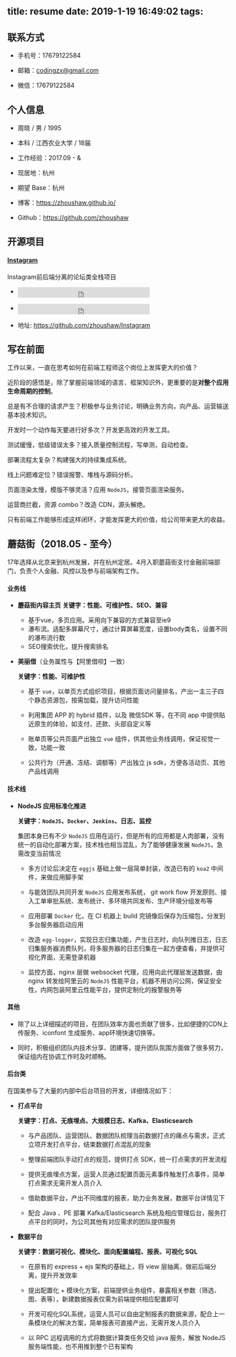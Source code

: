 title: resume
date: 2019-1-19 16:49:02
tags:
---

## 联系方式

* 手机号：17679122584

* 邮箱：codingzx@gmail.com

* 微信：17679122584

## 个人信息

* 周晓 / 男 / 1995

* 本科 / 江西农业大学 / 18届

* 工作经验：2017.09 - &

* 现居地：杭州

* 期望 Base：杭州

* 博客：https://zhoushaw.github.io/

* Github：https://github.com/zhoushaw

## 开源项目

#### [Instagram](https://github.com/zhoushaw/Instagram)

Instagram前后端分离的论坛类全栈项目

* <p><iframe src="https://ghbtns.com/github-btn.html?user=zhoushaw&repo=Instagram&type=star&count=true" frameborder="0" style="height: 24px;display: inline-block;vertical-align: middle;max-width: auto;margin: 0;"></iframe></p> 

* <p><iframe src="https://ghbtns.com/github-btn.html?user=zhoushaw&repo=Instagram&type=fork&count=true" frameborder="0" style="height: 24px;display: inline-block;vertical-align: middle;max-width: auto;margin: 0;"></iframe></p>

* 地址: https://github.com/zhoushaw/Instagram


## 写在前面

工作以来，一直在思考如何在前端工程师这个岗位上发挥更大的价值？

近阶段的感悟是，除了掌握前端领域的语言、框架知识外，更重要的是**对整个应用生命周期的控制**。

总是有不合理的请求产生？积极参与业务讨论，明确业务方向，向产品、运营输送基本技术知识。

开发时一个动作每天要进行好多次？开发更高效的开发工具。

测试缓慢，低级错误太多？接入质量控制流程，写单测，自动检查。

部署流程太复杂？构建强大的持续集成系统。

线上问题难定位？错误报警、堆栈与源码分析。

页面渲染太慢，模版不够灵活？应用 `NodeJS`，接管页面渲染服务。

运营商拦截，资源 combo？改造 CDN，源头解绝。

只有前端工作能够形成这样闭环，才能发挥更大的价值，给公司带来更大的收益。

## 蘑菇街（2018.05 - 至今）

17年选择从北京来到杭州发展，并在杭州定居。4月入职蘑菇街支付金融前端部门，负责个人金融、风控以及参与前端架构工作。

#### 业务线

* **蘑菇街内容主页**
    **关键字：性能、可维护性、SEO、兼容**

    * 基于vue，多页应用。采用向下兼容的方式兼容至ie9 
    * 瀑布流。适配多屏幕尺寸，通过计算屏幕宽度，设置body类名，设置不同的瀑布流行数
    * SEO搜索优化，提升搜索排名
    
* **美丽借**（业务属性与【阿里借呗】一致）

    **关键字：性能、可维护性**

    * 基于 `vue`，以单页方式组织项目，根据页面访问量排名，产出一主三子四个静态资源包，按需加载，提升访问性能

    * 利用集团 APP 的 hybrid 插件，以及 微信SDK 等，在不同 app 中提供贴近原生的体验，如支付、还款、头部自定义等

    * 账单页等公共页面产出独立 `vue` 组件，供其他业务线调用，保证视觉一致，功能一致

    * 公共行为（开通、冻结、调额等）产出独立 js sdk，方便各活动页、其他产品线调用

#### 技术线

* **NodeJS 应用标准化推进**

    **关键字：`NodeJS`、`Docker`、`Jenkins`、日志、监控**

    集团本身已有不少 `NodeJS` 应用在运行，但是所有的应用都是人肉部署，没有统一的自动化部署方案，技术栈也相当混乱，为了能够健康发展 `NodeJS`，急需改变当前情况

    * 多方讨论后决定在 `eggjs` 基础上做一层简单封装，改造已有的 `koa2` 中间件，来做应用脚手架

    * 与能效团队共同开发 `NodeJS` 应用发布系统， git work flow 开发原则、接入工单审批系统、发布统计、多环境共同发布、生产环境分组发布等

    * 应用部署 `Docker` 化，在 CI 机器上 build 完镜像后保存为压缩包，分发到多台服务器启动应用

    * 改造 `egg-logger`，实现日志归集功能，产生日志时，向队列推日志，日志归集服务器消费队列，将多服务器的日志归集在一起方便查看，并提供可视化界面，无需登录机器

    * 监控方面，nginx 层做 websocket 代理，应用向此代理层发送数据，由 nginx 转发给阿里云的 `NodeJS` 性能平台，机器不用访问公网，保证安全性，内网包装阿里云性能平台，提供定制化的报警服务等

#### 其他

* 除了以上详细描述的项目，在团队效率方面也贡献了很多，比如便捷的CDN上传服务、iconfont 生成服务、app环境快速切换等。

* 同时，积极组织团队内技术分享、团建等，提升团队氛围方面做了很多努力，保证组内在协调工作时及时顺畅。

#### 后台类

在国美参与了大量的内部中后台项目的开发，详细情况如下：

* **打点平台**

    **关键字：打点、无痕埋点、大规模日志、Kafka、Elasticsearch**

    * 与产品团队、运营团队、数据团队梳理当前数据打点的痛点与需求，正式立项开发打点平台，结束数据打点混乱的现象

    * 整理前端团队手动打点的规范，提供打点 SDK，统一打点需求的开发流程

    * 提供无痕埋点方案，运营人员通过配置页面元素事件触发打点事件，简单打点需求无需开发人员介入

    * 借助数据平台，产出不同维度的报表，助力业务发展，数据平台详情见下

    * 配合 Java 、PE 部署 Kafka/Elasticsearch 系统及相应管理后台，服务打点平台的同时，为公司其他有对应需求的团队提供服务

* **数据平台**

    **关键字：数据可视化、模块化、面向配置编程、报表、可视化 SQL**

    * 在原有的 express + ejs 架构的基础上，将 view 层抽离，做前后端分离，提升开发效率

    * 提出配置化 + 模块化方案，前端提供业务组件，暴露相关参数（筛选、图、表等），新建数据报表仅需为前端提供相应配置即可

    * 开发可视化SQL系统，运营人员可以自由定制报表的数据来源，配合上一条模块化的解决方案，简单报表可直接产出，无需开发人员介入
    
    * 以 RPC 远程调用的方式将数据计算类任务交给 java 服务，解放 NodeJS 服务端性能，也不用推到整个已有架构

